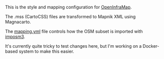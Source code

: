 This is the style and mapping configuration for [OpenInfraMap](https://openinframap.org).

The .mss (CartoCSS) files are transformed to Mapnik XML using Magnacarto.

The [mapping.yml](mapping.yml) file controls how the OSM subset is imported with
[imposm3](https://imposm.org/docs/imposm3/latest/).

It's currently quite tricky to test changes here, but I'm working on a Docker-based
system to make this easier.
